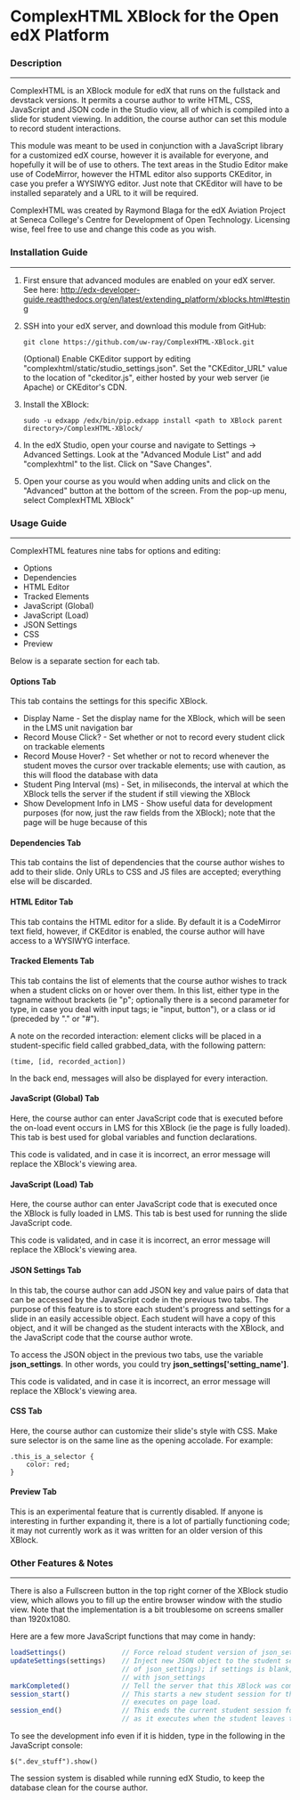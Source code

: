 # ComplexHTML XBlock for the Open edX Platform


### Description
------

ComplexHTML is an XBlock module for edX that runs on the fullstack and devstack versions. It permits a course author to write HTML, CSS, JavaScript and JSON code in the Studio view, all of which is compiled into a slide for student viewing. In addition, the course author can set this module to record student interactions.

This module was meant to be used in conjunction with a JavaScript library for a customized edX course, however it is available for everyone, and hopefully it will be of use to others. The text areas in the Studio Editor make use of CodeMirror, however the HTML editor also supports CKEditor, in case you prefer a WYSIWYG editor. Just note that CKEditor will have to be installed separately and a URL to it will be required.

ComplexHTML was created by Raymond Blaga for the edX Aviation Project at Seneca College's Centre for Development of Open Technology. Licensing wise, feel free to use and change this code as you wish.

### Installation Guide
------

1. First ensure that advanced modules are enabled on your edX server. See here: http://edx-developer-guide.readthedocs.org/en/latest/extending_platform/xblocks.html#testing

2. SSH into your edX server, and download this module from GitHub:

    `git clone https://github.com/uw-ray/ComplexHTML-XBlock.git`
    
    (Optional) Enable CKEditor support by editing "complexhtml/static/studio_settings.json". Set the "CKEditor_URL" value to the location of "ckeditor.js", either hosted by your web server (ie Apache) or CKEditor's CDN.
 
3. Install the XBlock:

    `sudo -u edxapp /edx/bin/pip.edxapp install <path to XBlock parent directory>/ComplexHTML-XBlock/`

4. In the edX Studio, open your course and navigate to Settings -> Advanced Settings. Look at the "Advanced Module List" and add "complexhtml" to the list. Click on "Save Changes". 

5. Open your course as you would when adding units and click on the "Advanced" button at the bottom of the screen. From the pop-up menu, select ComplexHTML XBlock"

### Usage Guide
------

ComplexHTML features nine tabs for options and editing:

- Options
- Dependencies
- HTML Editor
- Tracked Elements
- JavaScript (Global)
- JavaScript (Load)
- JSON Settings
- CSS
- Preview


Below is a separate section for each tab.

#### Options Tab

This tab contains the settings for this specific XBlock.

- Display Name - Set the display name for the XBlock, which will be seen in the LMS unit navigation bar
- Record Mouse Click? - Set whether or not to record every student click on trackable elements
- Record Mouse Hover? - Set whether or not to record whenever the student moves the cursor over trackable elements; use with caution, as this will flood the database with data
- Student Ping Interval (ms) - Set, in miliseconds, the interval at which the XBlock tells the server if the student if still viewing the XBlock
- Show Development Info in LMS - Show useful data for development purposes (for now, just the raw fields from the XBlock); note that the page will be huge because of this

#### Dependencies Tab

This tab contains the list of dependencies that the course author wishes to add to their slide. Only URLs to CSS and JS files are accepted; everything else will be discarded.

#### HTML Editor Tab

This tab contains the HTML editor for a slide. By default it is a CodeMirror text field, however, if CKEditor is enabled, the course author will have access to a WYSIWYG interface.

#### Tracked Elements Tab

This tab contains the list of elements that the course author wishes to track when a student clicks on or hover over them. In this list, either type in the tagname without brackets (ie "p"; optionally there is a second parameter for type, in case you deal with input tags; ie "input, button"), or a class or id (preceded by "." or "#").

A note on the recorded interaction: element clicks will be placed in a student-specific field called grabbed_data, with the following pattern: 

`
(time, [id, recorded_action])
`

In the back end, messages will also be displayed for every interaction.

#### JavaScript (Global) Tab

Here, the course author can enter JavaScript code that is executed before the on-load event occurs in LMS for this XBlock (ie the page is fully loaded). This tab is best used for global variables and function declarations. 

This code is validated, and in case it is incorrect, an error message will replace the XBlock's viewing area.

#### JavaScript (Load) Tab

Here, the course author can enter JavaScript code that is executed once the XBlock is fully loaded in LMS. This tab is best used for running the slide JavaScript code. 

This code is validated, and in case it is incorrect, an error message will replace the XBlock's viewing area.

#### JSON Settings Tab

In this tab, the course author can add JSON key and value pairs of data that can be accessed by the JavaScript code in the previous two tabs. The purpose of this feature is to store each student's progress and settings for a slide in an easily accessible object. Each student will have a copy of this object, and it will be changed as the student interacts with the XBlock, and the JavaScript code that the course author wrote.

To access the JSON object in the previous two tabs, use the variable **json_settings**. In other words, you could try **json_settings['setting_name']**.

This code is validated, and in case it is incorrect, an error message will replace the XBlock's viewing area.

#### CSS Tab

Here, the course author can customize their slide's style with CSS. Make sure selector is on the same line as the opening accolade. For example:

```
.this_is_a_selector {
    color: red;
}
```

#### Preview Tab

This is an experimental feature that is currently disabled. If anyone is interesting in further expanding it, there is a lot of partially functioning code; it may not currently work as it was written for an older version of this XBlock.


### Other Features & Notes
------

There is also a Fullscreen button in the top right corner of the XBlock studio view, which allows you to fill up the entire browser window with the studio view. Note that the implementation is a bit troublesome on screens smaller than 1920x1080.

Here are a few more JavaScript functions that may come in handy:

```js
loadSettings()				// Force reload student version of json_settings to json_settings
updateSettings(settings)	// Inject new JSON object to the student settings (ie student-specific copy
                            // of json_settings); if settings is blank, just update student settings 
                            // with json_settings
markCompleted()				// Tell the server that this XBlock was completed by the student
session_start()				// This starts a new student session for this XBlock. Do not call, as it
                            // executes on page load.
session_end()				// This ends the current student session for this XBlock. Do not  call, 
                            // as it executes when the student leaves the page.

```
To see the development info even if it is hidden, type in the following in the JavaScript console:

`$(".dev_stuff").show()`

The session system is disabled while running edX Studio, to keep the database clean for the course author.
